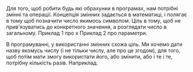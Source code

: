 

Для того, щоб робити будь які обрахунки в програмах, нам потрібні змінні та операції.
Концепція змінних задається в математиці, і полягає в тому щоб позначити число якимось символом. Ціль в тому, щоб не прив'язуватись до конкретного значення, а розглядати число в загальному.
Приклад 1 про х
Приклад 2 про параметри.

В програмуванні, у використанні змінних схожа ціль.
Ми хочемо дати назву якомусь числу (і не тільки числу, але про це згодом), для того, щоб потім мати змогу використати його, або змінити, або і те і те, потрібну кількість разів.
Наприклад.
